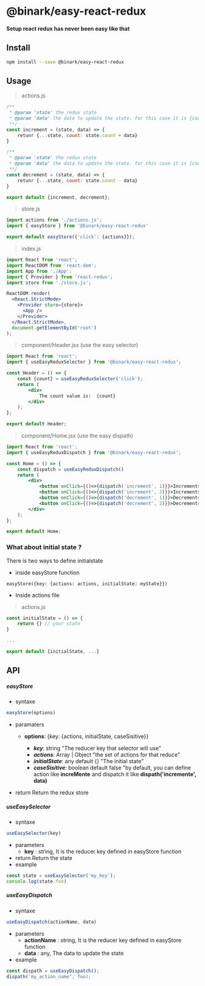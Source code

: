 # @binark/easy-react-redux

#### Setup react redux has never been easy like that

## Install

```bash
npm install --save @binark/easy-react-redux
```

## Usage

> actions.js
```js
/**
 * @param 'state' the redux state
 * @param 'data' the data to update the state. for this case it is {count: number}
 **/
const increment = (state, data) => {
    retunr {...state, count: state.count + data}
}

/**
 * @param 'state' the redux state
 * @param 'data' the data to update the state. for this case it is {count: number}
 **/
const decrement = (state, data) => {
    retunr {...state, count: state.count - data}
}

export default {increment, decrement};
```

> store.js
```js
import actions from './actions.js';
import { easyStore } from '@binark/easy-react-redux'

export default easyStore({'click': {actions}});
```
> index.js
```jsx
import React from 'react';
import ReactDOM from 'react-dom';
import App from './App';
import { Provider } from 'react-redux';
import store from './store.js';

ReactDOM.render(
  <React.StrictMode>
    <Provider store={store}>
      <App />
    </Provider>
  </React.StrictMode>,
  document.getElementById('root')
);
```

> component/Header.jsx (use the easy selector)
```jsx
import React from 'react';
import { useEasyReduxSelector } from '@binark/easy-react-redux';

const Header = () => {
    const {count} = useEasyReduxSelector('click');
    return (
        <div>
            The count value is:  {count}
        </div>
    );
};

export default Header;
```
> component/Home.jsx (use the easy dispath)
```jsx
import React from 'react';
import { useEasyReduxDispatch } from '@binark/easy-react-redux';

const Home = () => {
    const dispatch = useEasyReduxDispatch()
    return (
        <div>
            <button onClick={()=>{dispatch('increment', 1)}}>Increments 1</button>
            <button onClick={()=>{dispatch('increment', 3)}}>Increments 3</button>
            <button onClick={()=>{dispatch('decrement', 1)}}>Decrements 1</button>
            <button onClick={()=>{dispatch('decrement', 2)}}>Decrements 2</button>
        </div>
    );
};

export default Home;
```
### What about initial state ?

There is two ways to define initialstate

* inside easyStore function
```
easyStore({key: {actions: actions, initialState: myState}})
```

* Inside actions file

> actions.js

```js
const initialState = () => {
    return {} // your state
}

...

export default {initialState, ...}
```

## API

##### easyStore

* syntaxe

```js
easyStore(options)
```
* paramaters
    * **options**: {key: {actions, initialState, caseSisitive}}

        * **_key_**: string "The reducer key that selector will use"
        * **_actions_**: Array | Object "the set of actions for that reduce"
        * **_initialState_**: any default {} "The initial state"
        * **_caseSisitive_**: boolean default false "by default, you can define action like **increMente** and dispatch it like **dispath('incremente', data)**
    
* return
Return the redux store
##### useEasySelector

* syntaxe

```js
useEasySelector(key)
```

* parameters
    * **key** : string, It is the reducer key defined in easyStore function
* return
Return the state
* example
```js
const state = useEasySelector('my_key');
console.log(state.foo)
```

##### useEasyDispatch

* syntaxe

```js
useEasyDispatch(actionName, data)
```

* parameters
    * **actionName** : string, It is the reducer key defined in easyStore function
    * **data** : any, The data to update the state
* example
```js
const dispath = useEasyDispatch();
dispath('my_action_name", foo);
```